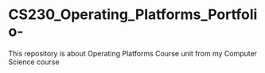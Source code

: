 # CS230_Operating_Platforms_Portfolio-
This repository is about Operating Platforms Course unit from my Computer Science course
